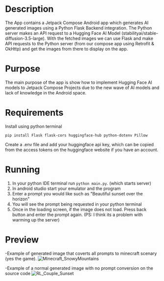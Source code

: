 # Description

The App contains a Jetpack Compose Android app which generates AI generated images using a Python Flask Backend integration. The Python server makes an API request to a Hugging Face AI Model (stabilityai/stable-diffusion-3.5-large). With the fetched images we can use Flask and make API requests to the Python server (from our compose app using Retrofit & OkHttp) and get the images from there to display on the app.

# Purpose

The main purpose of the app is show how to implement Hugging Face AI models to Jetpack Compose Projects due to the new wave of AI models and lack of knowledge in the Android space.

# Requirements

Install using python terminal

```
pip install Flask flask-cors huggingface-hub python-dotenv Pillow
```
Create a .env file and add your huggingface api key, which can be copied from the access tokens on the huggingface website if you have an account.

# Running

1. In your python IDE terminal run `python main.py`. (which starts server)
2. In android studio start your emulator and the program
3. Enter a prompt you would like such as "Beautiful sunset over the horizon"
4. You will see the prompt being requested in your python terminal
5. Once in the loading screen, if the image does not load. Press back button and enter the prompt again. (PS: I think its a problem with warming up the server)

# Preview 

-Example of generated image that coverts all prompts to minecraft scenary (yes the game).
  ![Minecraft_SnowyMountains](https://github.com/user-attachments/assets/41b1b2fd-3a35-4f56-b419-513b06697e03)

-Example of a normal generated image with no prompt conversion on the source code
  ![RL_Couple_Sunset](https://github.com/user-attachments/assets/89abb9e5-c31b-4c44-836c-fa1adbd706ff)
